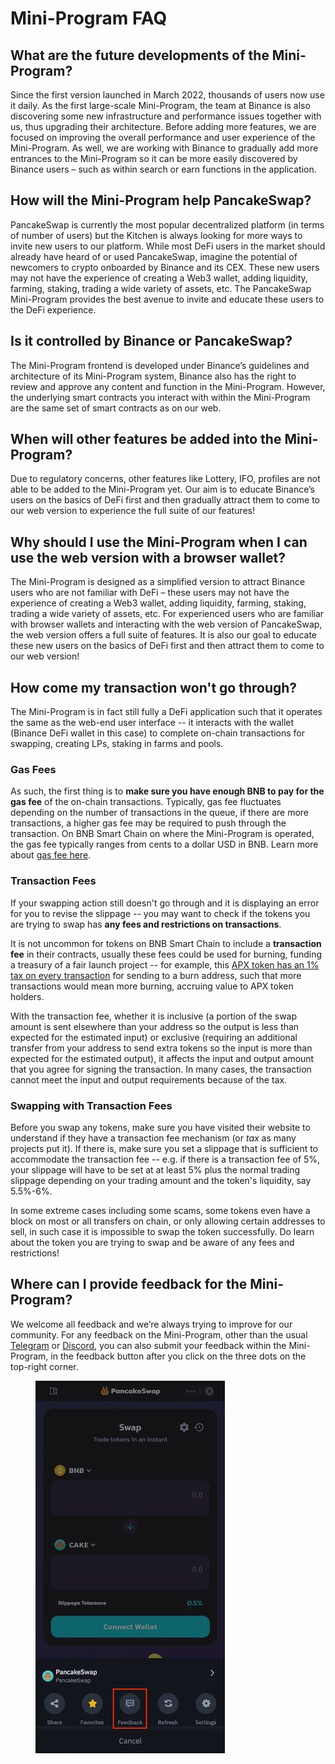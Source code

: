 # Mini-Program FAQ

## What are the future developments of the Mini-Program?

Since the first version launched in March 2022, thousands of users now use it daily. As the first large-scale Mini-Program, the team at Binance is also discovering some new infrastructure and performance issues together with us, thus upgrading their architecture. Before adding more features, we are focused on improving the overall performance and user experience of the Mini-Program. As well, we are working with Binance to gradually add more entrances to the Mini-Program so it can be more easily discovered by Binance users – such as within search or earn functions in the application.

## How will the Mini-Program help PancakeSwap?

PancakeSwap is currently the most popular decentralized platform (in terms of number of users) but the Kitchen is always looking for more ways to invite new users to our platform. While most DeFi users in the market should already have heard of or used PancakeSwap, imagine the potential of newcomers to crypto onboarded by Binance and its CEX. These new users may not have the experience of creating a Web3 wallet, adding liquidity, farming, staking, trading a wide variety of assets, etc. The PancakeSwap Mini-Program provides the best avenue to invite and educate these users to the DeFi experience.

## Is it controlled by Binance or PancakeSwap?

The Mini-Program frontend is developed under Binance’s guidelines and architecture of its Mini-Program system, Binance also has the right to review and approve any content and function in the Mini-Program. However, the underlying smart contracts you interact with within the Mini-Program are the same set of smart contracts as on our web.

## When will other features be added into the Mini-Program?

Due to regulatory concerns, other features like Lottery, IFO, profiles are not able to be added to the Mini-Program yet. Our aim is to educate Binance’s users on the basics of DeFi first and then gradually attract them to come to our web version to experience the full suite of our features!

## Why should I use the Mini-Program when I can use the web version with a browser wallet?

The Mini-Program is designed as a simplified version to attract Binance users who are not familiar with DeFi – these users may not have the experience of creating a Web3 wallet, adding liquidity, farming, staking, trading a wide variety of assets, etc. For experienced users who are familiar with browser wallets and interacting with the web version of PancakeSwap, the web version offers a full suite of features. It is also our goal to educate these new users on the basics of DeFi first and then attract them to come to our web version!

## How come my transaction won't go through?

The Mini-Program is in fact still fully a DeFi application such that it operates the same as the web-end user interface -- it interacts with the wallet (Binance DeFi wallet in this case) to complete on-chain transactions for swapping, creating LPs, staking in farms and pools. &#x20;

### Gas Fees

As such, the first thing is to **make sure you have enough BNB to pay for the gas fee** of the on-chain transactions. Typically, gas fee fluctuates depending on the number of transactions in the queue, if there are more transactions, a higher gas fee may be required to push through the transaction. On BNB Smart Chain on where the Mini-Program is operated, the gas fee typically ranges from cents to a dollar USD in BNB. Learn more about [gas fee here](https://academy.binance.com/en/glossary/gas).&#x20;

### Transaction Fees

If your swapping action still doesn't go through and it is displaying an error for you to revise the slippage -- you may want to check if the tokens you are trying to swap has **any fees and restrictions on transactions**.

It is not uncommon for tokens on BNB Smart Chain to include a **transaction fee** in their contracts, usually these fees could be used for burning, funding a treasury of a fair launch project -- for example, this [APX token has an 1% tax on every transaction](https://apollox-finance.gitbook.io/apollox-finance/apx-token/tax) for sending to a burn address, such that more transactions would mean more burning, accruing value to APX token holders.&#x20;

With the transaction fee, whether it is inclusive (a portion of the swap amount is sent elsewhere than your address so the output is less than expected for the estimated input) or exclusive (requiring an additional transfer from your address to send extra tokens so the input is more than expected for the estimated output), it affects the input and output amount that you agree for signing the transaction. In many cases, the transaction cannot meet the input and output requirements because of the tax.

### Swapping with Transaction Fees

Before you swap any tokens, make sure you have visited their website to understand if they have a transaction fee mechanism (or _tax_ as many projects put it). If there is, make sure you set a slippage that is sufficient to accommodate the transaction fee -- e.g. if there is a transaction fee of 5%, your slippage will have to be set at at least 5% plus the normal trading slippage depending on your trading amount and the token's liquidity, say 5.5%-6%.&#x20;

In some extreme cases including some scams, some tokens even have a block on most or all transfers on chain, or only allowing certain addresses to sell, in such case it is impossible to swap the token successfully. Do learn about the token you are trying to swap and be aware of any fees and restrictions!

## Where can I provide feedback for the Mini-Program?

We welcome all feedback and we’re always trying to improve for our community. For any feedback on the Mini-Program, other than the usual [Telegram](https://t.me/pancakeswap) or [Discord](https://discord.gg/pancakeswap), you can also submit your feedback within the Mini-Program, in the feedback button after you click on the three dots on the top-right corner.

<figure><img src="../../.gitbook/assets/mini-program-15.jpg" alt=""><figcaption></figcaption></figure>
